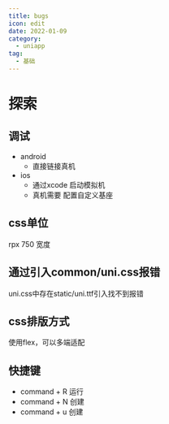 ```yaml
---
title: bugs
icon: edit
date: 2022-01-09
category:
  - uniapp
tag:
  - 基础
---
```


# 探索
## 调试
- android 
  - 直接链接真机
- ios 
  - 通过xcode 启动模拟机
  - 真机需要 配置自定义基座
## css单位
rpx 750 宽度
## 通过引入common/uni.css报错
uni.css中存在static/uni.ttf引入找不到报错
## css排版方式
使用flex，可以多端适配
## 快捷键
- command + R 运行
- command + N 创建
- command + u 创建